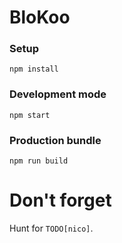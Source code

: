 # BloKoo

### Setup
```
npm install
```

### Development mode
```
npm start
```

### Production bundle
```
npm run build
```

# Don't forget
Hunt for `TODO[nico]`.
